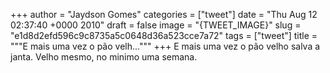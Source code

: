 
+++
author = "Jaydson Gomes"
categories = ["tweet"]
date = "Thu Aug 12 02:37:40 +0000 2010"
draft = false
image = "{TWEET_IMAGE}"
slug = "e1d8d2efd596c9c8735a5c0648d36a523cce7a72"
tags = ["tweet"]
title = """E mais uma vez o pão velh..."""
+++
E mais uma vez o pão velho salva a janta. Velho mesmo, no minimo uma semana.
